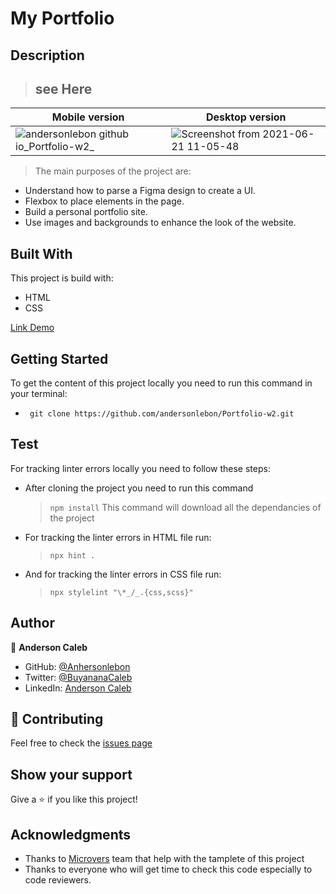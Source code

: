 # My Portfolio

## Description

> ## see Here 
Mobile version | Desktop version
-------------------- | ----------------------
![andersonlebon github io_Portfolio-w2_](https://user-images.githubusercontent.com/65068771/122742421-37e2e780-d286-11eb-9d93-bd2c07a122b7.png "Click on the live demo if you want to see more") | ![Screenshot from 2021-06-21 11-05-48](https://user-images.githubusercontent.com/65068771/122742352-239eea80-d286-11eb-8fd8-def67fca395d.png "Click on the live demo if you want to see more")


> The main purposes of the project are:

- Understand how to parse a Figma design to create a UI.
- Flexbox to place elements in the page.
- Build a personal portfolio site.
- Use images and backgrounds to enhance the look of the website.

## Built With

This project is build with:

- HTML
- CSS

[Link Demo](https://andersonlebon.github.io/Portfolio-w2/ "Click here to see more")

## Getting Started

To get the content of this project locally you need to run this command in your terminal:

- ` git clone https://github.com/andersonlebon/Portfolio-w2.git`

## Test

For tracking linter errors locally you need to follow these steps:

- After cloning the project you need to run this command

  > `npm install`
  > This command will download all the dependancies of the project

- For tracking the linter errors in HTML file run:

  > `npx hint .`

- And for tracking the linter errors in CSS file run:
  > `npx stylelint "\*_/_.{css,scss}"`

## Author

👤 **Anderson Caleb**

- GitHub: [@Anhersonlebon](https://github.com/andersonlebon)
- Twitter: [@BuyananaCaleb](https://twitter.com/BuyananaCaleb)
- LinkedIn: [Anderson Caleb](https://www.linkedin.com/in/anderson-caleb-915343209/)

## :handshake: Contributing

Feel free to check the [issues page](https://github.com/andersonlebon/Portfolio/issues)

## Show your support

Give a :star: if you like this project!

## Acknowledgments

- Thanks to [Microvers](www.microverse.org) team that help with the tamplete of this project
- Thanks to everyone who will get time to check this code especially to code reviewers.
